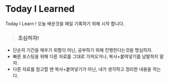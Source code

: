 # Today I Learned
Today I Learn ! 오늘 배운것을 매일 기록하기 위해 시작 합니다.   

>  ### 조심하자!
* 단순히 기간을 채우기 위함이 아닌, 공부하기 위해 진행한다는것을 명심하자.
* 빠른 포스팅을 위해 다른 자료를 그대로 가져오거나, 복사+붙여넣기를 남발하지 말자.
* 다른 자료를 참고할 땐 복사+붙여넣기가 아닌, 내가 생각하고 정리한 내용을 적는다.
